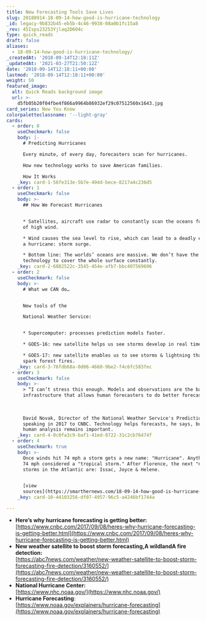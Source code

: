 ```yaml
---
title: New Forecasting Tools Save Lives
slug: 20180914-18-09-14-how-good-is-hurricane-technology
_id: legacy-9b832b45-eb5b-4c46-9938-08a0b1fc15a8
_rev: 45Isps23253Yjlaq2D6O4c
type: quick_reads
draft: false
aliases:
  - 18-09-14-how-good-is-hurricane-technology/
_createdAt: '2018-09-14T12:18:11Z'
_updatedAt: '2021-03-27T21:50:12Z'
date: '2018-09-14T12:18:11+00:00'
lastmod: '2018-09-14T12:18:11+00:00'
weight: 50
featured_image:
  alt: Quick Reads background image
  url: >-
    d5fb05b20f04fbe4f866a9964b86932ef29c07512560x1643.jpg
card_series: Now You Know
colorpaletteclassname: '--light-gray'
cards:
  - order: 0
    useCheckmark: false
    body: |-
      # Predicting Hurricanes

      Every minute, of every day, forecasters scan for hurricanes.

      How new technology works to save American families.

      How It Works
    _key: card-1-56fe313e-5b7e-494d-bece-8217a4c236d5
  - order: 1
    useCheckmark: false
    body: >-
      ## How We Forecast Hurricanes


      * Satellites, aircraft use radar to constantly scan the oceans for areas
      of high wind.

      * Wind causes the sea level to rise, which can lead to a deadly effect of
      a hurricane: storm surge.

      * Bottom line: The worlds’ oceans are massive. We don’t have the
      technology to cover the whole surface constantly.
    _key: card-2-6882522c-3545-454e-afb7-bbc407569696
  - order: 2
    useCheckmark: false
    body: >-
      # What we CAN do…


      New tools of the  

      National Weather Service:


      * Supercomputer: processes prediction models faster.

      * GOES-16: new satellite helps us see storms develop in real time.

      * GOES-17: new satellite enables us to see storms & lightning that can
      spark forest fires.
    _key: card-3-76fdb68a-0d06-4660-9be2-f4c6fc583fec
  - order: 3
    useCheckmark: false
    body: >-
      > “I can’t stress this enough. Models and observations are the base
      infrastructure that allows human forecasters to do better forecasts.”  
        
        
        
      David Novak, Director of the National Weather Service's Prediction Center,
      speaking in 2017 to CNBC. Technology helps forecasts, he says, but the
      human analysis remains important.
    _key: card-4-0c0fa3c9-baf1-41ed-8722-31c2cb76474f
  - order: 4
    useCheckmark: true
    body: >-
      Once winds hit 74 mph a storm gets a new name: "Hurricane". Anything below
      74 mph considered a "tropical storm." After Florence, the next "named"
      storms in the Atlantic are: Issac, Joyce & Helene.


      [view
      sources](https://smarthernews.com/18-09-14-how-good-is-hurricane-technology/)
    _key: card-10-44103256-df07-4957-96c5-a4246bf1744a

---
```

* **Here’s why hurricane forecasting is getting better:**  
[https://www.cnbc.com/2017/09/08/heres-why-hurricane-forecasting-is-getting-better.html](https://www.cnbc.com/2017/09/08/heres-why-hurricane-forecasting-is-getting-better.html)
* **New weather satellite to boost storm forecasting,A wildlandA fire detection:**  
[https://abc7news.com/weather/new-weather-satellite-to-boost-storm-forecasting-fire-detection/3160552/](https://abc7news.com/weather/new-weather-satellite-to-boost-storm-forecasting-fire-detection/3160552/)
* **National Hurricane Center:**  
[https://www.nhc.noaa.gov/](https://www.nhc.noaa.gov/)
* **Hurricane Forecasting**:  
[https://www.noaa.gov/explainers/hurricane-forecasting](https://www.noaa.gov/explainers/hurricane-forecasting)